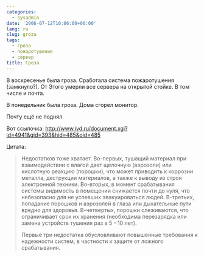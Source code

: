 ```yaml
---
categories:
  - sysadmin
date: '2006-07-12T10:06:00+00:00'
lang: ru
slug: groza
tags:
  - гроза
  - пожаротушение
  - сервер
title: Гроза
---
```




В воскресенье была гроза. Сработала система пожаротушения (замкнуло?). От Этого умерли все сервера на открытой стойке. В том числе и почта.

В понедельник была гроза. Дома сгорел монитор.

Почту ещё не поднял.

<!--more-->

Вот ссылочка:
<http://www.ivd.ru/document.xgi?id=4941&gid=393&hid=485&oid=485>

Цитата:

> Недостатков тоже хватает. Во-первых, тушащий материал при взаимодействии с влагой дает щелочную (аэрозоли) или кислотную реакцию (порошки), что может приводить к коррозии металла, деструкции материалов, а также к выводу из строя электронной техники. Во-вторых, в момент срабатывания системы видимость в помещении снижается почти до нуля, что небезопасно для не успевших эвакуироваться людей. В-третьих, попадание порошков и аэрозолей в глаза или дыхательные пути вредно для здоровья. В-четвертых, порошки слеживаются, что ограничивает срок их хранения (необходима перезарядка или замена устройств тушения раз в 5 - 10 лет).
>
> Первые три недостатка обусловливают повышенные требования к надежности систем, в частности к защите от ложного срабатывания.
>

